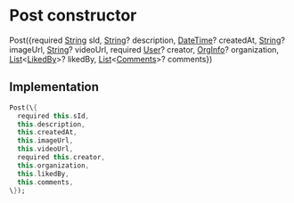 


# Post constructor







Post(\{required [String](https://api.flutter.dev/flutter/dart-core/String-class.html) sId, [String](https://api.flutter.dev/flutter/dart-core/String-class.html)? description, [DateTime](https://api.flutter.dev/flutter/dart-core/DateTime-class.html)? createdAt, [String](https://api.flutter.dev/flutter/dart-core/String-class.html)? imageUrl, [String](https://api.flutter.dev/flutter/dart-core/String-class.html)? videoUrl, required [User](../../models_user_user_info/User-class.md)? creator, [OrgInfo](../../models_organization_org_info/OrgInfo-class.md)? organization, [List](https://api.flutter.dev/flutter/dart-core/List-class.html)&lt;[LikedBy](../../models_post_post_model/LikedBy-class.md)>? likedBy, [List](https://api.flutter.dev/flutter/dart-core/List-class.html)&lt;[Comments](../../models_post_post_model/Comments-class.md)>? comments\})





## Implementation

```dart
Post(\{
  required this.sId,
  this.description,
  this.createdAt,
  this.imageUrl,
  this.videoUrl,
  required this.creator,
  this.organization,
  this.likedBy,
  this.comments,
\});
```








